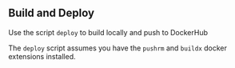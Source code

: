 ## Build and Deploy

Use the script `deploy` to build locally and push to DockerHub

The `deploy` script assumes you have the `pushrm` and `buildx` docker extensions installed.
